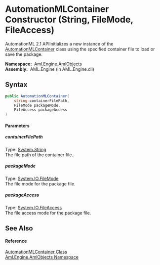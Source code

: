 AutomationMLContainer Constructor (String, FileMode, FileAccess)
================================================================
AutomationML 2.1 APIInitializes a new instance of the [AutomationMLContainer][1] class using the specified container file to load or save the package.

  **Namespace:**  [Aml.Engine.AmlObjects][2]  
  **Assembly:**  AML.Engine (in AML.Engine.dll)

Syntax
------

```csharp
public AutomationMLContainer(
	string containerFilePath,
	FileMode packageMode,
	FileAccess packageAccess
)
```

#### Parameters

##### *containerFilePath*
Type: [System.String][3]  
 The file path of the container file.

##### *packageMode*
Type: [System.IO.FileMode][4]  
 The file mode for the package file.

##### *packageAccess*
Type: [System.IO.FileAccess][5]  
 The file access mode for the package file.


See Also
--------

#### Reference
[AutomationMLContainer Class][1]  
[Aml.Engine.AmlObjects Namespace][2]  

[1]: README.md
[2]: ../README.md
[3]: https://docs.microsoft.com/dotnet/api/system.string
[4]: https://docs.microsoft.com/dotnet/api/system.io.filemode
[5]: https://docs.microsoft.com/dotnet/api/system.io.fileaccess
[6]: https://www.automationml.org
[7]: ../../icons/logoShade.png